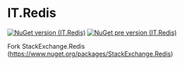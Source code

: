 # IT.Redis
[![NuGet version (IT.Redis)](https://img.shields.io/nuget/v/IT.Redis.svg)](https://www.nuget.org/packages/IT.Redis)
[![NuGet pre version (IT.Redis)](https://img.shields.io/nuget/vpre/IT.Redis.svg)](https://www.nuget.org/packages/IT.Redis)

Fork StackExchange.Redis (https://www.nuget.org/packages/StackExchange.Redis)
